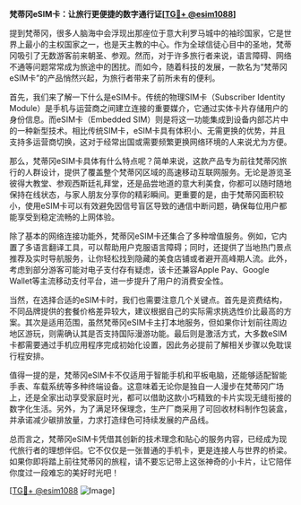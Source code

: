 **梵蒂冈eSIM卡：让旅行更便捷的数字通行证[[TG💪+ @esim1088](https://t.me/s/esim1088)]**

提到梵蒂冈，很多人脑海中会浮现出那座位于意大利罗马城中的袖珍国家，它是世界上最小的主权国家之一，也是天主教的中心。作为全球信徒心目中的圣地，梵蒂冈吸引了无数游客前来朝圣、参观。然而，对于许多旅行者来说，语言障碍、网络不通等问题常常成为旅途中的困扰。而如今，随着科技的发展，一款名为“梵蒂冈eSIM卡”的产品悄然兴起，为旅行者带来了前所未有的便利。

首先，我们来了解一下什么是eSIM卡。传统的物理SIM卡（Subscriber Identity Module）是手机与运营商之间建立连接的重要媒介，它通过实体卡片存储用户的身份信息。而eSIM卡（Embedded SIM）则是将这一功能集成到设备内部芯片中的一种新型技术。相比传统SIM卡，eSIM卡具有体积小、无需更换的优势，并且支持多运营商切换，这对于经常出国或需要频繁更换网络环境的人来说尤为方便。

那么，梵蒂冈eSIM卡具体有什么特点呢？简单来说，这款产品专为前往梵蒂冈旅行的人群设计，提供了覆盖整个梵蒂冈区域的高速移动互联网服务。无论是游览圣彼得大教堂、参观西斯廷礼拜堂，还是品尝地道的意大利美食，你都可以随时随地保持在线状态，与家人朋友分享你的精彩瞬间。更重要的是，由于梵蒂冈面积较小，使用eSIM卡可以有效避免因信号盲区导致的通信中断问题，确保每位用户都能享受到稳定流畅的上网体验。

除了基本的网络连接功能外，梵蒂冈eSIM卡还集合了多种增值服务。例如，它内置了多语言翻译工具，可以帮助用户克服语言障碍；同时，还提供了当地热门景点推荐及实时导航服务，让你轻松找到隐藏的美食店铺或者避开高峰期人流。此外，考虑到部分游客可能对电子支付存有疑虑，该卡还兼容Apple Pay、Google Wallet等主流移动支付平台，进一步提升了用户的消费安全性。

当然，在选择合适的eSIM卡时，我们也需要注意几个关键点。首先是资费结构，不同品牌提供的套餐价格差异较大，建议根据自己的实际需求挑选性价比最高的方案。其次是适用范围，虽然梵蒂冈eSIM卡主打本地服务，但如果你计划前往周边地区游玩，则需确认其是否支持国际漫游功能。最后则是激活方式，大多数eSIM卡都需要通过手机应用程序完成初始化设置，因此务必提前了解相关步骤以免耽误行程安排。

值得一提的是，梵蒂冈eSIM卡不仅适用于智能手机和平板电脑，还能够适配智能手表、车载系统等多种终端设备。这意味着无论你是独自一人漫步在梵蒂冈广场上，还是全家出动享受家庭时光，都可以借助这款小巧精致的卡片实现无缝衔接的数字化生活。另外，为了满足环保理念，生产厂商采用了可回收材料制作包装盒，并承诺减少碳排放量，力求打造绿色可持续发展的产品线。

总而言之，梵蒂冈eSIM卡凭借其创新的技术理念和贴心的服务内容，已经成为现代旅行者的理想伴侣。它不仅仅是一张普通的手机卡，更是连接人与世界的桥梁。如果你即将踏上前往梵蒂冈的旅程，请不要忘记带上这张神奇的小卡片，让它陪伴你度过一段难忘的美好时光吧！

[[TG💪+ @esim1088](https://t.me/s/esim1088) ![Image](https://i.postimg.cc/4NQfJmqS/Snipaste-2025-05-13-00-14-12.png)]
